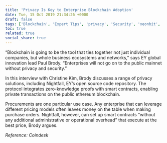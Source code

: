 ```yaml
---
title: 'Privacy Is Key to Enterprise Blockchain Adoption'
date: Tue, 15 Oct 2019 21:34:26 +0000
draft: false
tags: ['Blockchain', 'Expert Tips', 'privacy', 'Security', 'xeonbit', 'XeonbitToken']
toc: true
related: true
social_share: true
---
```


“Blockchain is going to be the tool that ties together not just individual companies, but whole business ecosystems and networks,” says EY global innovation lead Paul Brody. “Enterprises will not go on to the public mainnet without privacy and security.”

In this interview with Christine Kim, Brody discusses a range of privacy solutions, including Nightfall, EY’s open source code repository. The protocol integrates zero-knowledge proofs with smart contracts, enabling private transactions on the public ethereum blockchain.

Procurements are one particular use case. Any enterprise that can leverage different pricing models often leaves money on the table when making purchase orders. Nightfall, however, can set up smart contracts “without any additional administrative or operational overhead” that execute at the best price, Brody argues.

_Reference: Coindesk_